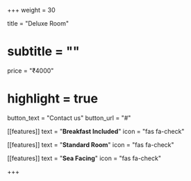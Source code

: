 +++
weight = 30

title = "Deluxe Room"
# subtitle = ""

price = "₹4000"
# highlight = true

button_text = "Contact us"
button_url = "#"

[[features]]
  text = "**Breakfast Included**"
  icon = "fas fa-check"

[[features]]
  text = "**Standard Room**"
  icon = "fas fa-check"

[[features]]
  text = "**Sea Facing**"
  icon = "fas fa-check"

+++
